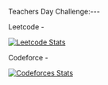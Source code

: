 Teachers Day Challenge:---

Leetcode -

[![Leetcode Stats](https://leetcard.jacoblin.cool/avadhesh_04)](https://leetcode.com/JacobLinCool)

Codeforce -


[![Codeforces Stats](https://codeforces-readme-stats.vercel.app/api/card?username=avadhesh_04)](https://codeforces.com/profile/avadhesh_04)
